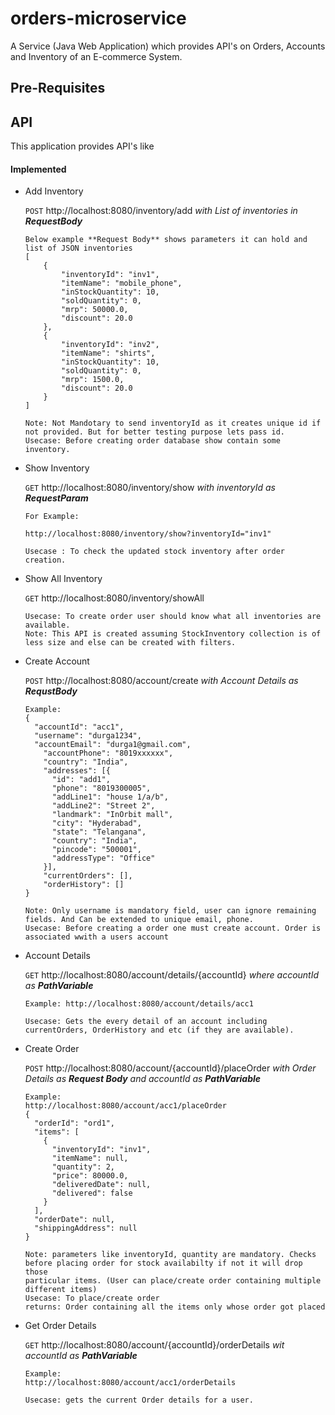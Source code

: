 # orders-microservice
A Service (Java Web Application) which provides API's on Orders, Accounts and Inventory of an E-commerce System.


## Pre-Requisites

## API
This application provides API's like

#### Implemented
- Add Inventory

  `POST` http://localhost:8080/inventory/add _with List of inventories in **RequestBody**_
  ```
  Below example **Request Body** shows parameters it can hold and list of JSON inventories
  [
      {
          "inventoryId": "inv1",
          "itemName": "mobile_phone",
          "inStockQuantity": 10,
          "soldQuantity": 0,
          "mrp": 50000.0,
          "discount": 20.0
      },
      {
          "inventoryId": "inv2",
          "itemName": "shirts",
          "inStockQuantity": 10,
          "soldQuantity": 0,
          "mrp": 1500.0,
          "discount": 20.0
      }
  ]

  Note: Not Mandotary to send inventoryId as it creates unique id if not provided. But for better testing purpose lets pass id.
  Usecase: Before creating order database show contain some inventory.
  ```

- Show Inventory

    `GET` http://localhost:8080/inventory/show _with inventoryId as **RequestParam**_
    ```
    For Example:
    
    http://localhost:8080/inventory/show?inventoryId="inv1"
    
    Usecase : To check the updated stock inventory after order creation. 
    ```

- Show All Inventory
  
    `GET` http://localhost:8080/inventory/showAll
    ```
    Usecase: To create order user should know what all inventories are available.
    Note: This API is created assuming StockInventory collection is of less size and else can be created with filters.
    ```

- Create Account
  
  `POST` http://localhost:8080/account/create _with Account Details as **RequstBody**_
  
  ```
  Example: 
  {
    "accountId": "acc1",
    "username": "durga1234",
    "accountEmail": "durga1@gmail.com",
      "accountPhone": "8019xxxxxx",
      "country": "India",
      "addresses": [{
        "id": "add1",
        "phone": "8019300005",
        "addLine1": "house 1/a/b",
        "addLine2": "Street 2",
        "landmark": "InOrbit mall",
        "city": "Hyderabad",
        "state": "Telangana",
        "country": "India",
        "pincode": "500001",
        "addressType": "Office"
      }],
      "currentOrders": [],
      "orderHistory": []
  }
  
  Note: Only username is mandatory field, user can ignore remaining fields. And Can be extended to unique email, phone.
  Usecase: Before creating a order one must create account. Order is associated wwith a users account
  ```
- Account Details
  
  `GET` http://localhost:8080/account/details/{accountId} _where accountId as **PathVariable**_
  ```
  Example: http://localhost:8080/account/details/acc1
  
  Usecase: Gets the every detail of an account including currentOrders, OrderHistory and etc (if they are available).
  ```

- Create Order

  `POST` http://localhost:8080/account/{accountId}/placeOrder _with Order Details as **Request Body** and accountId as **PathVariable**_
  ```
  Example:
  http://localhost:8080/account/acc1/placeOrder
  {
    "orderId": "ord1",
    "items": [
      {
        "inventoryId": "inv1",
        "itemName": null,
        "quantity": 2,
        "price": 80000.0,
        "deliveredDate": null,
        "delivered": false
      }
    ],
    "orderDate": null,
    "shippingAddress": null
  }
  
  Note: parameters like inventoryId, quantity are mandatory. Checks before placing order for stock availabilty if not it will drop those
  particular items. (User can place/create order containing multiple different items)
  Usecase: To place/create order
  returns: Order containing all the items only whose order got placed
  
  ```
  
- Get Order Details

  `GET` http://localhost:8080/account/{accountId}/orderDetails _wit accountId as **PathVariable**_
  ```
  Example:
  http://localhost:8080/account/acc1/orderDetails
    
  Usecase: gets the current Order details for a user. 
  ```

